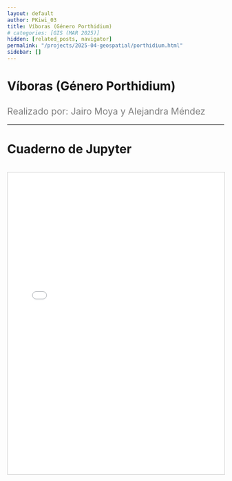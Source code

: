 ```yaml
---
layout: default
author: PKiwi_03
title: Víboras (Género Porthidium)
# categories: [GIS (MAR 2025)]
hidden: [related_posts, navigator]
permalink: "/projects/2025-04-geospatial/porthidium.html"
sidebar: []
---
```


# Víboras (Género Porthidium)

<h2 style="color: gray; font-weight: normal;">
Realizado por: Jairo Moya y Alejandra Méndez  
</h2>

---

# Cuaderno de Jupyter
<br>

<iframe 
    src="/assets/html/2025-04-geospatial/alejandra_mendez.html" 
    width="100%" 
    height="700" 
    style="border: 1px solid #ccc;"
></iframe>